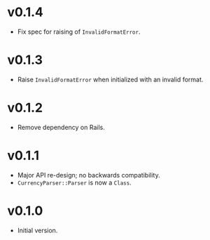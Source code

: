 # v0.1.4

* Fix spec for raising of `InvalidFormatError`.

# v0.1.3

* Raise `InvalidFormatError` when initialized with an invalid format.

# v0.1.2

* Remove dependency on Rails.

# v0.1.1

* Major API re-design; no backwards compatibility.
* `CurrencyParser::Parser` is now a `Class`.

# v0.1.0

* Initial version.
